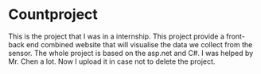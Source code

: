 # Countproject
This is the project that I was in a internship. This project provide a front-back end combined website that will visualise the data we collect from the sensor.
The whole project is based on the asp.net and C#. 
I was helped by Mr. Chen a lot. Now I upload it in case not to delete the project.
